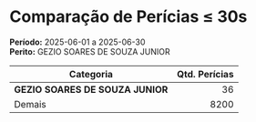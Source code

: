 # Comparação de Perícias ≤ 30s

**Período:** 2025-06-01 a 2025-06-30  
**Perito:** GEZIO SOARES DE SOUZA JUNIOR

| Categoria   | Qtd. Perícias |
|-------------|---------------:|
| **GEZIO SOARES DE SOUZA JUNIOR** | 36        |
| Demais      | 8200        |
